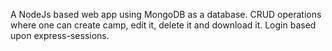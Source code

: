 A NodeJs based web app using MongoDB as a database.
CRUD operations where one can create camp, edit it, delete it and download it.
Login based upon express-sessions.
